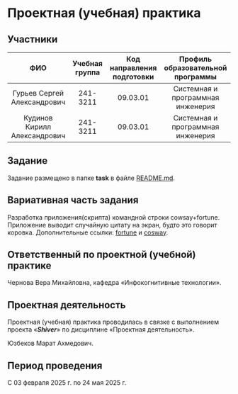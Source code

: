 # Проектная (учебная) практика

## Участники

| ФИО | Учебная группа | Код направления подготовки | Профиль образовательной программы |
|:-:|:-:|:-:|:-:|
| Гурьев Сергей Александрович | 241-3211 | 09.03.01 | Системная и программная инженерия |
| Кудинов Кирилл Александрович | 241-3211 | 09.03.01 | Системная и программная инженерия |

## Задание

Задание размещено в папке **task** в файле [README.md](task/README.md).

## Вариативная часть задания

Разработка приложения(скрипта) командной строки cowsay+fortune. Приложение выводит случайную цитату на экран, будто это говорит коровка. Дополнительные ссылки: [fortune](https://flaviocopes.com/go-tutorial-fortune/) и [cosway](https://flaviocopes.com/go-tutorial-cowsay/).

## Ответственный по проектной (учебной) практике

Чернова Вера Михайловна, кафедра «Инфокогнитивные технологии».

## Проектная деятельность

Проектная (учебная) практика проводилась в связке с выполнением проекта «***Shiver***» по дисциплине «Проектная деятельность».

Юзбеков Марат Ахмедович.

## Период проведения

С 03 февраля 2025 г. по 24 мая 2025 г.
